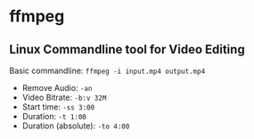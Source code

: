 # ffmpeg
## Linux Commandline tool for Video Editing
Basic commandline: `ffmpeg -i input.mp4 output.mp4`
- Remove Audio: `-an`
- Video Bitrate: `-b:v 32M`
- Start time: `-ss 3:00`
- Duration: `-t 1:00`
- Duration (absolute): `-to 4:00`
